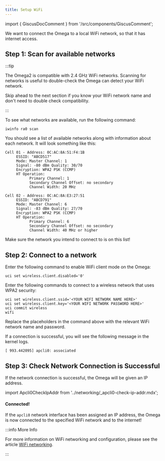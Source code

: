 ```yaml
---
title: Setup WiFi
---
```


import { GiscusDocComment } from '/src/components/GiscusComment';

We want to connect the Omega to a local WiFi network, so that it has internet access.

## Step 1: Scan for available networks

:::tip 

The Omega2 is compatible with 2.4 GHz WiFi networks. Scanning for networks is useful to double-check the Omega can detect your WiFi network. 

Skip ahead to the next section if you know your WiFi network name and don't need to double check compatibility.

:::

To see what networks are available, run the following command: 

```
iwinfo ra0 scan
```

You should see a list of available networks along with information about each network. It will look something like this:

```shell
Cell 01 - Address: 0C:AC:8A:51:F4:1B 
     ESSID: "ABCD517" 
     Mode: Master Channel: 1 
     Signal: -80 dBm Quality: 30/70 
     Encryption: WPA2 PSK (CCMP) 
     HT Operation: 
           Primary Channel: 1 
           Secondary Channel Offset: no secondary 
           Channel Width: 20 MHz 

Cell 02 - Address: 0C:AC:8A:E3:27:51 
     ESSID: "ABCD791" 
     Mode: Master Channel: 6 
     Signal: -83 dBm Quality: 27/70 
     Encryption: WPA2 PSK (CCMP) 
     HT Operation: 
           Primary Channel: 6 
           Secondary Channel Offset: no secondary 
           Channel Width: 40 MHz or higher
```

Make sure the network you intend to connect to is on this list!

## Step 2: Connect to a network

Enter the following command to enable WiFi client mode on the Omega:

```shell
uci set wireless.client.disabled='0'
```

Enter the following commands to connect to a wireless network that uses WPA2 security:

```shell
uci set wireless.client.ssid='<YOUR WIFI NETWORK NAME HERE>'
uci set wireless.client.key='<YOUR WIFI NETWORK PASSWORD HERE>'
uci commit wireless
wifi
```

Replace the placeholders in the command above with the relevant WiFi network name and password.

If a connection is successful, you will see the following message in the kernel logs.

```shell
[ 993.442095] apcli0: associated
```

## Step 3: Check Network Connection is Successful

If the network connection is successful, the Omega will be given an IP address. 

import Apcli0CheckIpAddr from '../networking/_apcli0-check-ip-addr.mdx';

<Apcli0CheckIpAddr/>

#### Connected! 

If the `apcli0` network interface has been assigned an IP address, the Omega is now connected to the specified WiFi network and to the internet!


:::info More Info

For more information on WiFi networking and configuration, please see the article [WiFi networking](/networking/wifi).

:::

<GiscusDocComment />